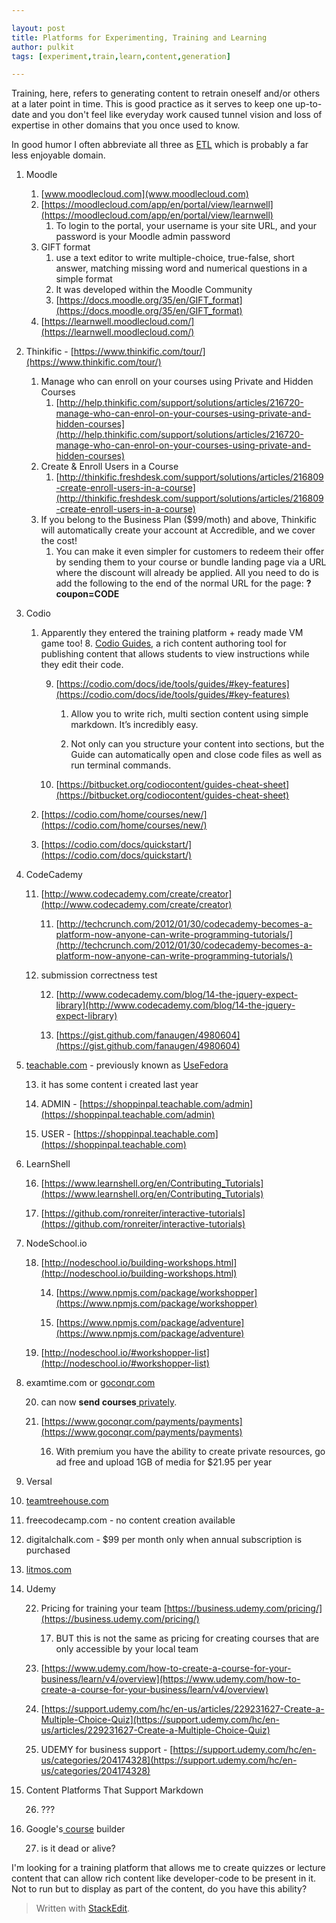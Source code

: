 ```yaml
---

layout: post
title: Platforms for Experimenting, Training and Learning
author: pulkit
tags: [experiment,train,learn,content,generation]

---
```


Training, here, refers to generating content to retrain oneself and/or others at a later point in time. This is good practice as it serves to keep one up-to-date and you don't feel like everyday work caused tunnel vision and loss of expertise in other domains that you once used to know.

In good humor I often abbreviate all three as [ETL](https://en.wikipedia.org/wiki/Extract,_transform,_load) which is probably a far less enjoyable domain.

1. Moodle
    1. [www.moodlecloud.com](www.moodlecloud.com)
    2. [https://moodlecloud.com/app/en/portal/view/learnwell](https://moodlecloud.com/app/en/portal/view/learnwell)
        1. To login to the portal, your username is your site URL, and your password is your Moodle admin password
    3. GIFT format
        1. use a text editor to write multiple-choice, true-false, short answer, matching missing word and numerical questions in a simple format
        1. It was developed within the Moodle Community
        1. [https://docs.moodle.org/35/en/GIFT_format](https://docs.moodle.org/35/en/GIFT_format)
    4. [https://learnwell.moodlecloud.com/](https://learnwell.moodlecloud.com/)
2. Thinkific - [https://www.thinkific.com/tour/](https://www.thinkific.com/tour/)
    1. Manage who can enroll on your courses using Private and Hidden Courses
        1. [http://help.thinkific.com/support/solutions/articles/216720-manage-who-can-enrol-on-your-courses-using-private-and-hidden-courses](http://help.thinkific.com/support/solutions/articles/216720-manage-who-can-enrol-on-your-courses-using-private-and-hidden-courses)
    1. Create & Enroll Users in a Course
        1. [http://thinkific.freshdesk.com/support/solutions/articles/216809-create-enroll-users-in-a-course](http://thinkific.freshdesk.com/support/solutions/articles/216809-create-enroll-users-in-a-course)
    1. If you belong to the Business Plan ($99/moth) and above, Thinkific will automatically create your account at Accredible, and we cover the cost!
        1. You can make it even simpler for customers to redeem their offer by sending them to your course or bundle landing page via a URL where the discount will already be applied. All you need to do is add the following to the end of the normal URL for the page: **?coupon=CODE** 
3. Codio
    1. Apparently they entered the training platform + ready made VM game too!
        8. [Codio Guides](https://codio.com/docs/ide/tools/guides/), a rich content authoring tool for publishing content that allows students to view instructions while they edit their code.

        9. [https://codio.com/docs/ide/tools/guides/#key-features](https://codio.com/docs/ide/tools/guides/#key-features)

            1. Allow you to write rich, multi section content using simple markdown. It’s incredibly easy.

            2. Not only can you structure your content into sections, but the Guide can automatically open and close code files as well as run terminal commands.

        10. [https://bitbucket.org/codiocontent/guides-cheat-sheet](https://bitbucket.org/codiocontent/guides-cheat-sheet)

    9. [https://codio.com/home/courses/new/](https://codio.com/home/courses/new/)

    10. [https://codio.com/docs/quickstart/](https://codio.com/docs/quickstart/)

4. CodeCademy

    11. [http://www.codecademy.com/create/creator](http://www.codecademy.com/create/creator)

        11. [http://techcrunch.com/2012/01/30/codecademy-becomes-a-platform-now-anyone-can-write-programming-tutorials/](http://techcrunch.com/2012/01/30/codecademy-becomes-a-platform-now-anyone-can-write-programming-tutorials/)

    12. submission correctness test

        12. [http://www.codecademy.com/blog/14-the-jquery-expect-library](http://www.codecademy.com/blog/14-the-jquery-expect-library)

        13. [https://gist.github.com/fanaugen/4980604](https://gist.github.com/fanaugen/4980604)

5. [teachable.com](http://teachable.com) - previously known as [UseFedora](https://usefedora.com/)

    13. it has some content i created last year

    14. ADMIN - [https://shoppinpal.teachable.com/admin](https://shoppinpal.teachable.com/admin)

    15. USER - [https://shoppinpal.teachable.com](https://shoppinpal.teachable.com)

6. LearnShell

    16. [https://www.learnshell.org/en/Contributing_Tutorials](https://www.learnshell.org/en/Contributing_Tutorials)

    17. [https://github.com/ronreiter/interactive-tutorials](https://github.com/ronreiter/interactive-tutorials)

7. NodeSchool.io

    18. [http://nodeschool.io/building-workshops.html](http://nodeschool.io/building-workshops.html)

        14. [https://www.npmjs.com/package/workshopper](https://www.npmjs.com/package/workshopper)

        15. [https://www.npmjs.com/package/adventure](https://www.npmjs.com/package/adventure)

    19. [http://nodeschool.io/#workshopper-list](http://nodeschool.io/#workshopper-list)

8. examtime.com or [goconqr.com](http://goconqr.com)

    20. can now **send courses**[ privately](https://www.goconqr.com/en/info/goconqr-campus-private-links-quote).

    21. [https://www.goconqr.com/payments/payments](https://www.goconqr.com/payments/payments)

        16. With premium you have the ability to create private resources, go ad free and upload 1GB of media for $21.95 per year

9. Versal

10. [teamtreehouse.com](http://teamtreehouse.com)

11. freecodecamp.com - no content creation available

12. digitalchalk.com - $99 per month only when annual subscription is purchased

13. [litmos.com](http://litmos.com)

14. Udemy

    22. Pricing for training your team [https://business.udemy.com/pricing/](https://business.udemy.com/pricing/)

        17. BUT this is not the same as pricing for creating courses that are only accessible by your local team

    23. [https://www.udemy.com/how-to-create-a-course-for-your-business/learn/v4/overview](https://www.udemy.com/how-to-create-a-course-for-your-business/learn/v4/overview)

    24. [https://support.udemy.com/hc/en-us/articles/229231627-Create-a-Multiple-Choice-Quiz](https://support.udemy.com/hc/en-us/articles/229231627-Create-a-Multiple-Choice-Quiz)

    25. UDEMY for business support - [https://support.udemy.com/hc/en-us/categories/204174328](https://support.udemy.com/hc/en-us/categories/204174328)

15. Content Platforms That Support Markdown

    26. ???

16. Google's[ course](https://edu.google.com/openonline/) builder

    27. is it dead or alive?

I'm looking for a training platform that allows me to create quizzes or lecture content that can allow rich content like developer-code to be present in it. Not to run but to display as part of the content, do you have this ability?

> Written with [StackEdit](https://stackedit.io/).
<!--stackedit_data:
eyJoaXN0b3J5IjpbLTkxNDAwNzMzNywtMTA2ODMwNTMyNF19
-->